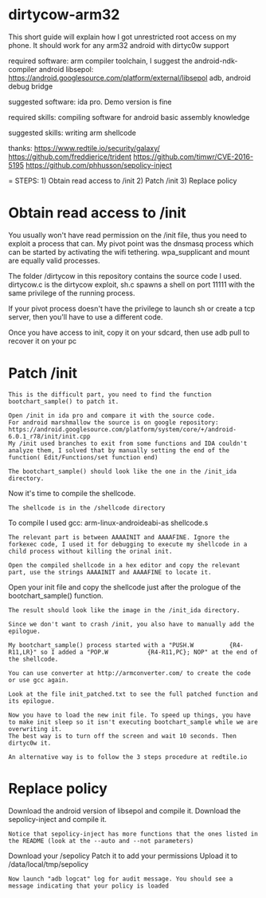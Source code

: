 # dirtycow-arm32


This short guide will explain how I got unrestricted root access on my phone.
It should work for any arm32 android with dirtyc0w support

required software:
	arm compiler toolchain, I suggest the android-ndk-compiler
	android libsepol: https://android.googlesource.com/platform/external/libsepol
  adb, android debug bridge

suggested software:
	ida pro. Demo version is fine

required skills:
	compiling software for android
	basic assembly knowledge

suggested skills:
	writing arm shellcode

thanks:
	https://www.redtile.io/security/galaxy/
	https://github.com/freddierice/trident
	https://github.com/timwr/CVE-2016-5195
	https://github.com/phhusson/sepolicy-inject


= STEPS:
	1)	Obtain read access to /init
	2)  Patch /init
	3)  Replace policy


# Obtain read access to /init

You usually won't have read permission on the /init file, thus you need to exploit a process that can.
My pivot point was the dnsmasq process which can be started by activating the wifi tethering.
wpa_supplicant and mount are equally valid processes.

The folder /dirtycow in this repository contains the source code I used.
dirtycow.c is the dirtycow exploit, sh.c spawns a shell on port 11111 with the same privilege of the running process.

If your pivot process doesn't have the privilege to launch sh or create a tcp server, then you'll have to use a different code.

Once you have access to init, copy it on your sdcard, then use adb pull to recover it on your pc

# Patch /init

	This is the difficult part, you need to find the function bootchart_sample() to patch it.

	Open /init in ida pro and compare it with the source code.
	For android marshmallow the source is on google repository:
	https://android.googlesource.com/platform/system/core/+/android-6.0.1_r78/init/init.cpp
	My /init used branches to exit from some functions and IDA couldn't analyze them, I solved that by manually setting the end of the function( Edit/Functions/set function end)

	The bootchart_sample() should look like the one in the /init_ida directory.

  Now it's time to compile the shellcode.

	The shellcode is in the /shellcode directory

  To compile I used gcc: arm-linux-androideabi-as shellcode.s

	The relevant part is between AAAAINIT and AAAAFINE. Ignore the forkexec code, I used it for debugging to execute my shellcode in a child process without killing the orinal init.

	Open the compiled shellcode in a hex editor and copy the relevant part, use the strings AAAAINIT and AAAAFINE to locate it.

  Open your init file and copy the shellcode just after the prologue of the bootchart_sample() function.

	The result should look like the image in the /init_ida directory.

	Since we don't want to crash /init, you also have to manually add the epilogue.

	My bootchart_sample() process started with a "PUSH.W          {R4-R11,LR}" so I added a "POP.W           {R4-R11,PC}; NOP" at the end of the shellcode.

	You can use converter at http://armconverter.com/ to create the code or use gcc again.

	Look at the file init_patched.txt to see the full patched function and its epilogue.

	Now you have to load the new init file. To speed up things, you have to make init sleep so it isn't executing bootchart_sample while we are overwriting it.
	The best way is to turn off the screen and wait 10 seconds. Then dirtyc0w it.

	An alternative way is to follow the 3 steps procedure at redtile.io

# Replace policy

  Download the android version of libsepol and compile it.
  Download the sepolicy-inject and compile it.

	Notice that sepolicy-inject has more functions that the ones listed in the README (look at the --auto and --not parameters)

  Download your /sepolicy
	Patch it to add your permissions
	Upload it to /data/local/tmp/sepolicy

	Now launch "adb logcat" log for audit message. You should see a message indicating that your policy is loaded

	
